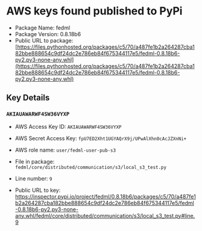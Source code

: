 # AWS keys found published to PyPi

* Package Name: fedml
* Package Version: 0.8.18b6
* Public URL to package: [https://files.pythonhosted.org/packages/c5/70/a487fe1b2a264287cba182bbe888654c9df24dc2e786eb84f675344117e5/fedml-0.8.18b6-py2.py3-none-any.whl](https://files.pythonhosted.org/packages/c5/70/a487fe1b2a264287cba182bbe888654c9df24dc2e786eb84f675344117e5/fedml-0.8.18b6-py2.py3-none-any.whl)

## Key Details

### `AKIAUAWARWF4SW36VYXP`

* AWS Access Key ID: `AKIAUAWARWF4SW36VYXP`
* AWS Secret Access Key: `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` 
* AWS role name: `user/fedml-user-pub-s3`
* File in package: `fedml/core/distributed/communication/s3/local_s3_test.py`
* Line number: `9`

* Public URL to key: https://inspector.pypi.io/project/fedml/0.8.18b6/packages/c5/70/a487fe1b2a264287cba182bbe888654c9df24dc2e786eb84f675344117e5/fedml-0.8.18b6-py2.py3-none-any.whl/fedml/core/distributed/communication/s3/local_s3_test.py#line.9


